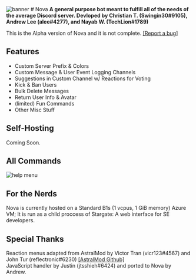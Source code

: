 <img src="https://github.com/software-elevated/Nova/blob/master/icons/banner.png?raw=true" alt="banner">
# Nova
<b>A general purpose bot meant to fulfill all of the needs of the average Discord server.
Devloped by Christian T. (Swingin30#9105), Andrew Lee (alee#4277), and Nayab W. (TechLion#1789)</b>

This is the Alpha version of Nova and it is not complete. <a href="https://github.com/software-elevated/Nova/issues">[Report a bug]</a>

## Features
- Custom Server Prefix & Colors
- Custom Message & User Event Logging Channels
- Suggestions in Custom Channel w/ Reactions for Voting
- Kick & Ban Users
- Bulk Delete Messages
- Return User Info & Avatar
- (limited) Fun Commands
- Other Misc Stuff

## Self-Hosting
Coming Soon.

## All Commands
<img src="https://cdn.discordapp.com/attachments/537119674828324890/592914658654945290/unknown.png" alt="help menu">

## For the Nerds
Nova is currently hosted on a Standard B1s (1 vcpus, 1 GiB memory) Azure VM; It is run as a child proccess of Stargate: A web interface for SE developers. 

## Special Thanks
Reaction menus adapted from AstralMod by Victor Tran (vicr123#4567) and John Tur (reflectronic#6230) <a href="https://github.com/vicr123/AstralMod">[AstralMod Github]</a>
<br>JavaScript handler by Justin (jtsshieh#6424) and ported to Nova by Andrew.
